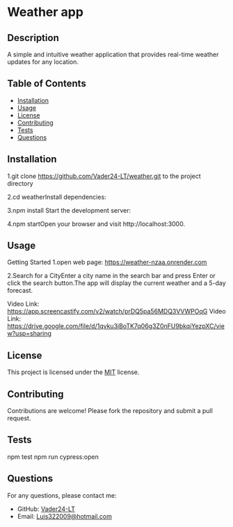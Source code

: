 # Weather app 

## Description
A simple and intuitive weather application that provides real-time weather updates for any location.

## Table of Contents
- [Installation](#installation)
- [Usage](#usage)
- [License](#license)
- [Contributing](#contributing)
- [Tests](#tests)
- [Questions](#questions)

## Installation
1.git clone https://github.com/Vader24-LT/weather.git to the project directory 

2.cd weatherInstall dependencies: 

3.npm install Start the development server: 

4.npm startOpen your browser and visit http://localhost:3000.

## Usage
Getting Started
1.open web page: https://weather-nzaa.onrender.com

2.Search for a CityEnter a city name in the search bar and press Enter or click the search button.The app will display the current weather and a 5-day forecast.

Video Link: https://app.screencastify.com/v2/watch/prDQ5pa56MDQ3VVWPOqG
Video Link: https://drive.google.com/file/d/1qvku3iBoTK7q06g3Z0nFU9bkqiYezpXC/view?usp=sharing

## License

This project is licensed under the [MIT](https://opensource.org/licenses/MIT) license.

## Contributing
Contributions are welcome! Please fork the repository and submit a pull request.

## Tests
npm test
npm run cypress:open

## Questions
For any questions, please contact me:
- GitHub: [Vader24-LT](https://github.com/Vader24-LT)
- Email: Luis322009@hotmail.com
